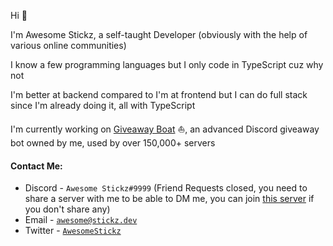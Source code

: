 Hi 👋

I'm Awesome Stickz, a self-taught Developer (obviously with the help of various online communities)

I know a few programming languages but I only code in TypeScript cuz why not

I'm better at backend compared to I'm at frontend but I can do full stack since I'm already doing it, all with TypeScript

I'm currently working on [Giveaway Boat](https://giveaway.boats/) ⛵, an advanced Discord giveaway bot owned by me, used by over 150,000+ servers

#### Contact Me:

-   Discord - `Awesome Stickz#9999` (Friend Requests closed, you need to share a server with me to be able to DM me, you can join [this server](https://support.giveaway.boats) if you don't share any)
-   Email - [`awesome@stickz.dev`](mailto:awesome@stickz.dev)
-   Twitter - [`AwesomeStickz`](https://twitter.com/AwesomeStickz)
